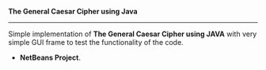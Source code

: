 <b>The General Caesar Cipher using Java </b>
***************************
Simple implementation of <b>The General Caesar Cipher using JAVA</b> with very simple GUI frame to test the functionality of the code.
- <b>NetBeans Project</b>.
